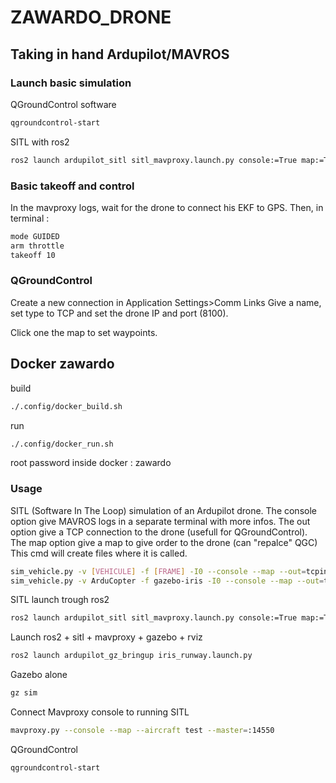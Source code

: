 # ZAWARDO_DRONE

## Taking in hand Ardupilot/MAVROS

### Launch basic simulation

QGroundControl software

```bash
qgroundcontrol-start
```

SITL with ros2

```bash
ros2 launch ardupilot_sitl sitl_mavproxy.launch.py console:=True map:=True
```

### Basic takeoff and control

In the mavproxy logs, wait for the drone to connect his EKF to GPS.
Then, in terminal :

```bash
mode GUIDED
arm throttle
takeoff 10
```

### QGroundControl

Create a new connection in Application Settings>Comm Links
Give a name, set type to TCP and set the drone IP and port (8100).

Click one the map to set waypoints.

## Docker zawardo

build

```bash
./.config/docker_build.sh
```

run

```bash
./.config/docker_run.sh
```

root password inside docker : zawardo

### Usage

SITL (Software In The Loop) simulation of an Ardupilot drone.
The console option give MAVROS logs in a separate terminal with more infos.
The out option give a TCP connection to the drone (usefull for QGroundControl).
The map option give a map to give order to the drone (can "repalce" QGC)
This cmd will create files where it is called.

```bash
sim_vehicle.py -v [VEHICULE] -f [FRAME] -I0 --console --map --out=tcpin:[IP]:[PORT]
sim_vehicle.py -v ArduCopter -f gazebo-iris -I0 --console --map --out=tcpin:0.0.0.0:8100
```

SITL launch trough ros2

```bash
ros2 launch ardupilot_sitl sitl_mavproxy.launch.py console:=True map:=True
```

Launch ros2 + sitl + mavproxy + gazebo + rviz

```bash
ros2 launch ardupilot_gz_bringup iris_runway.launch.py
```

Gazebo alone

```bash
gz sim
```

Connect Mavproxy console to running SITL

```bash
mavproxy.py --console --map --aircraft test --master=:14550
```

QGroundControl

```bash
qgroundcontrol-start
```
